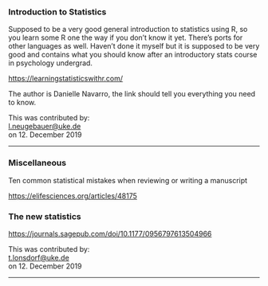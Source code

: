 ### Introduction to Statistics
Supposed to be a very good general introduction to statistics using R, so you learn some R one the way if you don’t know it yet. There’s ports for other languages as well. Haven’t done it myself but it is supposed to be very good and contains what you should know after an introductory stats course in psychology undergrad.

https://learningstatisticswithr.com/

The author is Danielle Navarro, the link should tell you everything you need to know.

This was contributed by:  
l.neugebauer@uke.de  
on 12. December 2019  

---------------------------
### Miscellaneous

Ten common statistical mistakes when reviewing or writing a manuscript

https://elifesciences.org/articles/48175

### The new statistics 

https://journals.sagepub.com/doi/10.1177/0956797613504966

This was contributed by:  
t.lonsdorf@uke.de  
on 12. December 2019  

-----------------------------
